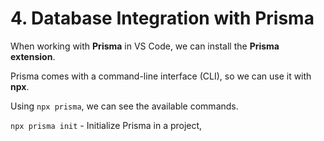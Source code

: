 # 4. Database Integration with Prisma

When working with **Prisma** in VS Code, we can install the **Prisma extension**.

Prisma comes with a command-line interface (CLI), so we can use it with **npx**.

Using `npx prisma`, we can see the available commands.

`npx prisma init` - Initialize Prisma in a project,
